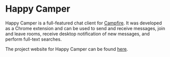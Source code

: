 # Happy Camper

Happy Camper is a full-featured chat client for [Campfire](http://campfirenow.com). It was developed as a Chrome extension and can be used to send and receive messages, join and leave rooms, receive desktop notification of new messages, and perform full-text searches.

The project website for Happy Camper can be found [here](http://roowii.net/projects/happy-camper).